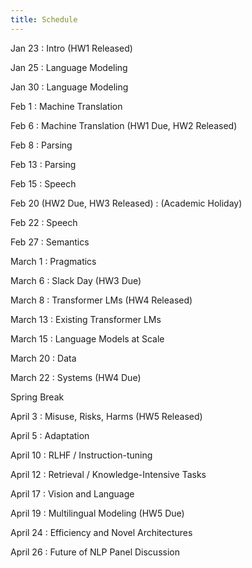 ```yaml
---
title: Schedule
---
```


Jan 23
: Intro (HW1 Released)

Jan 25
: Language Modeling

Jan 30 
: Language Modeling

Feb 1 
: Machine Translation

Feb 6
: Machine Translation (HW1 Due, HW2 Released)

Feb 8
: Parsing

Feb 13
: Parsing

Feb 15
: Speech

Feb 20 (HW2 Due, HW3 Released) 
: (Academic Holiday)

Feb 22
: Speech

Feb 27
: Semantics

March 1
: Pragmatics

March 6
: Slack Day (HW3 Due)

March 8
: Transformer LMs (HW4 Released)

March 13
: Existing Transformer LMs

March 15
: Language Models at Scale

March 20
: Data

March 22
: Systems (HW4 Due)

Spring Break

April 3
: Misuse, Risks, Harms (HW5 Released)

April 5
: Adaptation

April 10
: RLHF / Instruction-tuning

April 12
: Retrieval / Knowledge-Intensive Tasks

April 17
: Vision and Language

April 19
: Multilingual Modeling (HW5 Due)

April 24
: Efficiency and Novel Architectures

April 26
: Future of NLP Panel Discussion

